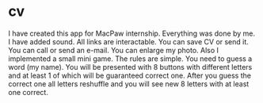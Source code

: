 # cv
I have created this app for MacPaw internship. Everything was done by me. I have added sound. All links are interactable. You can save CV or send it. You can call or send an e-mail. You can enlarge my photo. Also I implemented a small mini game. The rules are simple. You need to guess a word (my name). You will be presented with 8 buttons with different letters and at least 1 of which will be guaranteed correct one. After you guess the correct one all letters reshuffle and you will see new 8 letters with at least one correct.
